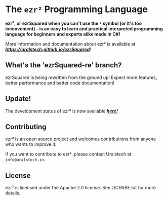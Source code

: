 # The `ezr²` Programming Language
**ezr², or ezrSquared when you can't use the `²` symbol (or it's too inconvenient) - is an easy to learn and practical interpreted programming language for beginners and experts alike made in C#!**

More information and documentation about ezr² is available at ***https://uralstech.github.io/ezrSquared***!

## What's the 'ezrSquared-re' branch?
ezrSquared is being rewritten from the ground up! Expect more features, better performance and better code documentation!

## Update!
The development status of ezr² is now available [***here!***](https://github.com/users/Uralstech/projects/3)

## Contributing
ezr² is an open source project and welcomes contributions from anyone who wants to improve it.

If you want to contribute to ezr², please contact Uralstech at `info@uralstech.in`.

## License
ezr² is licensed under the Apache 2.0 license. See LICENSE.txt for more details.
